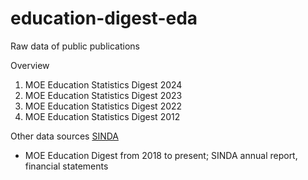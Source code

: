 # education-digest-eda
Raw data of public publications

Overview
1. MOE Education Statistics Digest 2024
2. MOE Education Statistics Digest 2023
3. MOE Education Statistics Digest 2022
4. MOE Education Statistics Digest 2012

Other data sources
[SINDA](https://issuu.com/mysinda)
- MOE Education Digest from 2018 to present; SINDA annual report, financial statements
